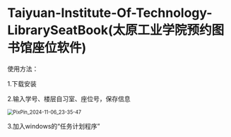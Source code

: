 # Taiyuan-Institute-Of-Technology-LibrarySeatBook(太原工业学院预约图书馆座位软件)

 使用方法：

1.下载安装

2.输入学号、楼层自习室、座位号，保存信息

<img src="D:/Desktop/PixPin_2024-11-06_23-35-47.png" alt="PixPin_2024-11-06_23-35-47" style="zoom: 80%;" />

3.加入windows的“任务计划程序”

